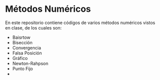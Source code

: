 # Métodos Numéricos
 
En este repositorio contiene códigos de varios métodos numéricos vistos en clase, de los cuales son:

- Baisrtow
- Bisección
- Convergencia
- Falsa Posición
- Gráfico
- Newton-Rahpson
- Punto Fijo
- 

<!--stackedit_data:
eyJoaXN0b3J5IjpbMTU3NDQ5MDU2MF19
-->